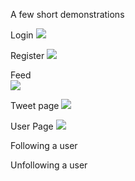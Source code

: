 A few short demonstrations

Login
![](https://thumbs.gfycat.com/InbornThinCockatiel-size_restricted.gif)

Register
![](https://thumbs.gfycat.com/GroundedJadedJunebug-size_restricted.gif)

Feed    
![](https://thumbs.gfycat.com/UnequaledSlightAfricanparadiseflycatcher-size_restricted.gif)

Tweet page
![](https://thumbs.gfycat.com/SafeHilariousHart-size_restricted.gif)

User Page
![](https://thumbs.gfycat.com/LightDelightfulArkshell-size_restricted.gif)

Following a user

Unfollowing a user
